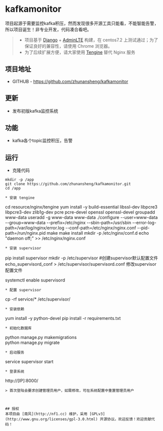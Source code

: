 # kafkamonitor


项目起源于需要监控kafka积压，然而发现很多开源工具只能看，不能智能告警，所以项目诞生！非专业开发，代码凑合看吧。

> * 项目基于 [Django](https://www.djangoproject.com/) + [AdminLTE](https://www.almsaeedstudio.com/) 构建，在 centos7.2 上测试通过；为了保证良好的兼容性，请使用 Chrome 浏览器。
> * 为了后续扩展方便，请大家使用 [Tengine](http://tengine.taobao.org/) 替代 Nginx 服务

## 项目地址
- GITHUB - https://github.com/zhunansheng/kafkamonitor


## 更新
* 发布初版kafka监控系统

## 功能
* kafka各个topic监控积压，告警

## 运行
* 克隆代码
```
mkdir -p /app  
git clone https://github.com/zhunansheng/kafkamonitor.git
cd /app

* 安装 tengine
```

cd resource/nginx/tengine
yum install -y build-essential libssl-dev libpcre3 libpcre3-dev zlib1g-dev pcre pcre-devel openssl openssl-devel
groupadd www-data
useradd -g www-data www-data
./configure --user=www-data --group=www-data --prefix=/etc/nginx --sbin-path=/usr/sbin --error-log-path=/var/log/nginx/error.log --conf-path=/etc/nginx/nginx.conf --pid-path=/run/nginx.pid
make
make install
mkdir -p /etc/nginx/conf.d
echo "daemon off;" >> /etc/nginx/nginx.conf  
```
* 安装 supervisor
```
pip install supervisor
mkdir -p /etc/supervisor
#创建supervisor默认配置文件
echo_supervisord_conf > /etc/supervisor/supervisord.conf
修改supervisor配置文件


systemctl enable supervisord
```
* 配置 supervisor
```
cp -rf service/* /etc/supervisor/
```
* 安装依赖
```
yum install -y python-devel
pip install -r requirements.txt  
```
* 初始化数据库
```
python manage.py makemigrations  
python manage.py migrate  
```
* 启动服务
```
service supervisor start
```
* 登录系统
```
http://[IP]:8000/  
```
> 首次登陆会要求创建管理员用户，如需修改，可在系统配置中重置管理员用户



## 授权
本项目由 [南风](http://nf1.cc) 维护，采用 [GPLv3](http://www.gnu.org/licenses/gpl-3.0.html) 开源协议。欢迎反馈！欢迎贡献代码！
